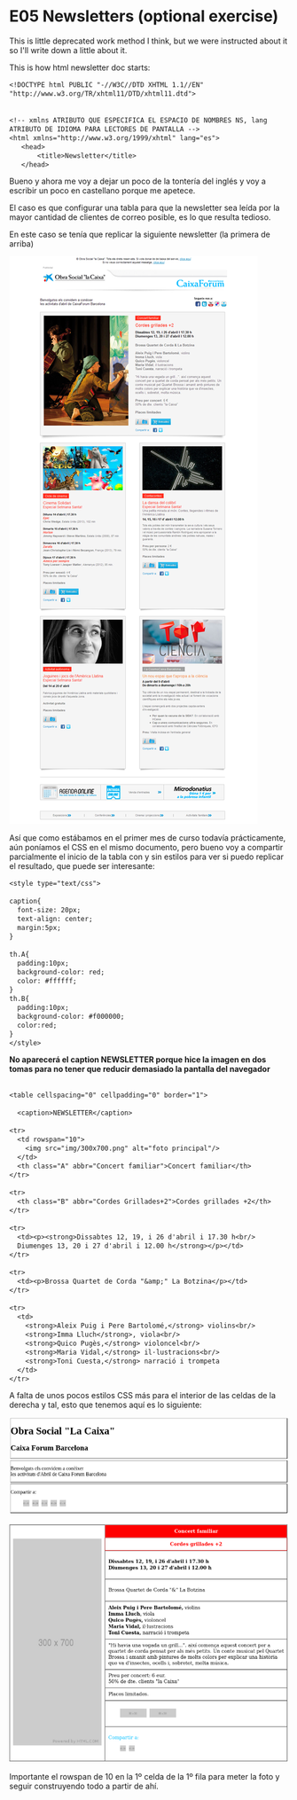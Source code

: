# E05 Newsletters (optional exercise)


This is little deprecated work method I think, but we were instructed about it so I'll write down a little about it.

This is how html newsletter doc starts:
```
<!DOCTYPE html PUBLIC "-//W3C//DTD XHTML 1.1//EN" "http://www.w3.org/TR/xhtml11/DTD/xhtml11.dtd">


<!-- xmlns ATRIBUTO QUE ESPECIFICA EL ESPACIO DE NOMBRES NS, lang ATRIBUTO DE IDIOMA PARA LECTORES DE PANTALLA -->
<html xmlns="http://www.w3.org/1999/xhtml" lang="es">
   <head>
       <title>Newsletter</title>
   </head>
   ```

   Bueno y ahora me voy a dejar un poco de la tontería del inglés y voy a escribir un poco en castellano porque me apetece.

   El caso es que configurar una tabla para que la newsletter sea leída por la mayor cantidad de clientes de correo posible, es lo que resulta tedioso.

   En este caso se tenía que replicar la siguiente newsletter (la primera de arriba)

   ![](media/newsletter.png)


Así que como estábamos en el primer mes de curso todavía prácticamente, aún poníamos el CSS en el mismo documento, pero bueno voy a compartir  parcialmente el inicio de la tabla con y sin estilos para ver si puedo replicar el resultado, que puede ser interesante:


```
<style type="text/css">

caption{
  font-size: 20px;
  text-align: center;
  margin:5px;
}

th.A{
  padding:10px;
  background-color: red;
  color: #ffffff;
}
th.B{
  padding:10px;
  background-color: #f000000;
  color:red;
}
</style>

```
**No aparecerá el caption NEWSLETTER porque hice la imagen en dos tomas para no tener que reducir demasiado la pantalla del navegador**

```

<table cellspacing="0" cellpadding="0" border="1">

  <caption>NEWSLETTER</caption>

<tr>
  <td rowspan="10">
    <img src="img/300x700.png" alt="foto principal"/>
  </td>
  <th class="A" abbr="Concert familiar">Concert familiar</th>
</tr>

<tr>
  <th class="B" abbr="Cordes Grillades+2">Cordes grillades +2</th>
</tr>

<tr>
  <td><p><strong>Dissabtes 12, 19, i 26 d'abril i 17.30 h<br/>
  Diumenges 13, 20 i 27 d'abril i 12.00 h</strong></p></td>
</tr>

<tr>
  <td><p>Brossa Quartet de Corda "&amp;" La Botzina</p></td>
</tr>

<tr>
  <td>
    <strong>Aleix Puig i Pere Bartolomé,</strong> violins<br/>
    <strong>Imma Lluch</strong>, viola<br/>
    <strong>Quico Pugès,</strong> violoncel<br/>
    <strong>Maria Vidal,</strong> il·lustracions<br/>
    <strong>Toni Cuesta,</strong> narració i trompeta
  </td>
</tr>

```

A falta de unos pocos estilos CSS más para el interior de las celdas de la derecha y tal, esto que tenemos aquí es lo siguiente:

![](media/Newsletter.png)

![](media/Newsletter2.png)

Importante el rowspan de 10 en la 1º celda de la 1º fila para meter la foto y seguir construyendo todo a partir de ahí.
